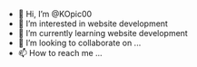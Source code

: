 - 👋 Hi, I’m @KOpic00
- 👀 I’m interested in website development
- 🌱 I’m currently learning website development
- 💞️ I’m looking to collaborate on ...
- 📫 How to reach me ...

<!---
KOpic00/KOpic00 is a ✨ special ✨ repository because its `README.md` (this file) appears on your GitHub profile.
You can click the Preview link to take a look at your changes.
--->
